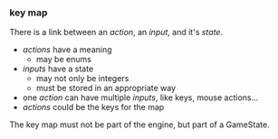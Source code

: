 ### key map

There is a link between an _action_, an _input_, and it's _state_.

- _actions_ have a meaning
  - may be enums
- _inputs_ have a state
  - may not only be integers
  - must be stored in an appropriate way
- one _action_ can have multiple _inputs_, like keys, mouse actions...
- _actions_ could be the keys for the map

The key map must not be part of the engine, but part of a GameState.
